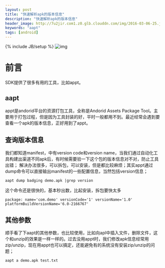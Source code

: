 ```yaml
---
layout: post
title: "快速解析apk的版本信息"
description: "快速解析apk的版本信息"
header_image: http://7u2jir.com1.z0.glb.clouddn.com/img/2016-03-06-25.jpg
keywords: "aapt"
tags: [android]
---
```

{% include JB/setup %}
![img](http://7u2jir.com1.z0.glb.clouddn.com/img/2016-03-06-25.jpg)

# 前言
SDK提供了很多有用的工具，比如appt。

## aapt
appt是andorid平台的资源打包工具，全称是Andorid Assets Package Tool。主要用于打包过程，但是因为工具封装的好，平时一般都用不到。最近经常会遇到要查看一个apk的版本信息，正好用到了appt。

## 查询版本信息
我们都知道manifest，中有version code和version name，当我们通过自动化工具构建出渠道不同apk后，有时候需要验一下这个包的版本信息对不对，防止工具出错；
解决办法很多，可以拆包，可以安装，但是都比较麻烦；其实appt通过dump命令可以直接输出manifest的一些配置信息，当然包括version信息；

```
aapt dump badging demo.apk |grep version
```
这个命令还是很快的，基本秒出数，比起安装，拆包要快太多
```
package: name='com.demo' versionCode='1' versionName='1.0' platformBuildVersionName='6.0-2166767'
```

## 其他参数
顺手看了下aapt的其他参数，也比较使用，比如向apl中插入文件，删除文件，这个和unzip的效果是一样一样的。过去没用appt时，我们修改apk信息经常用zip/unzip，现在用appt也可以搞定，还能避免有的系统没有安装zip/unzip的问题；

```
aapt a demo.apk test.txt
```